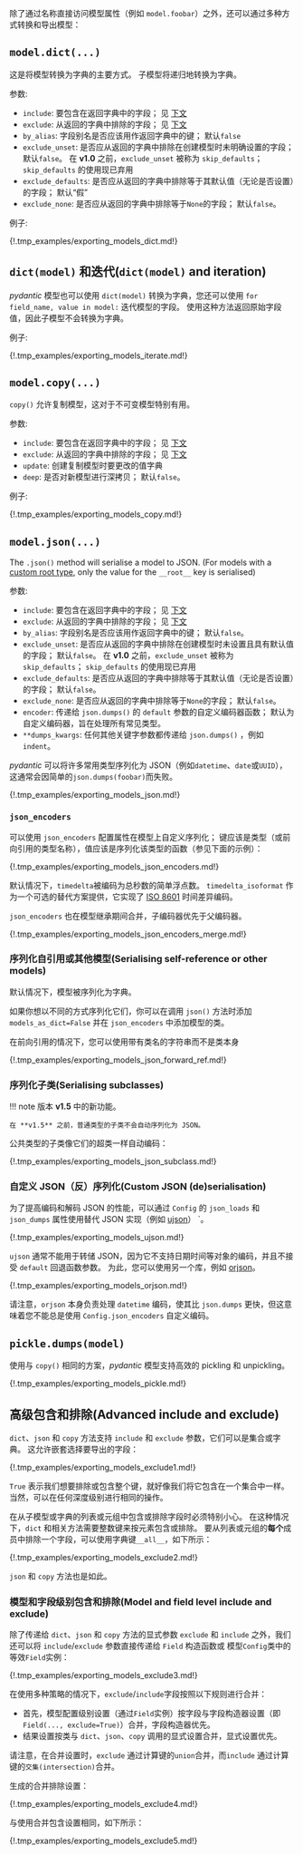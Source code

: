 除了通过名称直接访问模型属性（例如 `model.foobar`）之外，还可以通过多种方式转换和导出模型：

## `model.dict(...)`

这是将模型转换为字典的主要方式。 子模型将递归地转换为字典。

参数:

* `include`: 要包含在返回字典中的字段； 见 [下文](#advanced-include-and-exclude)
* `exclude`: 从返回的字典中排除的字段； 见 [下文](#advanced-include-and-exclude)
* `by_alias`: 字段别名是否应该用作返回字典中的键； 默认`false`
* `exclude_unset`: 是否应从返回的字典中排除在创建模型时未明确设置的字段； 默认`false`。
    在 **v1.0** 之前，`exclude_unset` 被称为 `skip_defaults`； `skip_defaults` 的使用现已弃用
* `exclude_defaults`: 是否应从返回的字典中排除等于其默认值（无论是否设置）的字段； 默认“假”
* `exclude_none`: 是否应从返回的字典中排除等于`None`的字段； 默认`false`。

例子:

{!.tmp_examples/exporting_models_dict.md!}

## `dict(model)` 和迭代(`dict(model)` and iteration)

*pydantic* 模型也可以使用 `dict(model)` 转换为字典，您还可以使用 `for field_name, value in model:` 迭代模型的字段。 使用这种方法返回原始字段值，因此子模型不会转换为字典。

例子:

{!.tmp_examples/exporting_models_iterate.md!}

## `model.copy(...)`

`copy()` 允许复制模型，这对于不可变模型特别有用。

参数:

* `include`: 要包含在返回字典中的字段； 见 [下文](#advanced-include-and-exclude)
* `exclude`: 从返回的字典中排除的字段； 见 [下文](#advanced-include-and-exclude)
* `update`: 创建复制模型时要更改的值字典
* `deep`: 是否对新模型进行深拷贝； 默认`false`。

例子:

{!.tmp_examples/exporting_models_copy.md!}

## `model.json(...)`

The `.json()` method will serialise a model to JSON. (For models with a [custom root type](models.md#custom-root-types),
only the value for the `__root__` key is serialised)

参数:

* `include`: 要包含在返回字典中的字段； 见 [下文](#advanced-include-and-exclude)
* `exclude`: 从返回的字典中排除的字段； 见 [下文](#advanced-include-and-exclude)
* `by_alias`: 字段别名是否应该用作返回字典中的键； 默认`false`。
* `exclude_unset`: 是否应从返回的字典中排除在创建模型时未设置且具有默认值的字段； 默认`false`。
  在 **v1.0** 之前，`exclude_unset` 被称为 `skip_defaults`； `skip_defaults` 的使用现已弃用
* `exclude_defaults`: 是否应从返回的字典中排除等于其默认值（无论是否设置）的字段； 默认`false`。
* `exclude_none`: 是否应从返回的字典中排除等于`None`的字段； 默认`false`。
* `encoder`: 传递给 `json.dumps()` 的 `default` 参数的自定义编码器函数； 默认为自定义编码器，旨在处理所有常见类型。
* `**dumps_kwargs`: 任何其他关键字参数都传递给 `json.dumps()` ，例如 `indent`。

*pydantic* 可以将许多常用类型序列化为 JSON（例如`datetime`、`date`或`UUID`），这通常会因简单的`json.dumps(foobar)`而失败。

{!.tmp_examples/exporting_models_json.md!}

### `json_encoders`

可以使用 `json_encoders` 配置属性在模型上自定义序列化； 键应该是类型（或前向引用的类型名称），值应该是序列化该类型的函数（参见下面的示例）：

{!.tmp_examples/exporting_models_json_encoders.md!}

默认情况下，`timedelta`被编码为总秒数的简单浮点数。 `timedelta_isoformat` 作为一个可选的替代方案提供，它实现了 [ISO 8601](https://en.wikipedia.org/wiki/ISO_8601) 时间差异编码。

`json_encoders` 也在模型继承期间合并，子编码器优先于父编码器。

{!.tmp_examples/exporting_models_json_encoders_merge.md!}

### 序列化自引用或其他模型(Serialising self-reference or other models)

默认情况下，模型被序列化为字典。

如果你想以不同的方式序列化它们，你可以在调用 `json()` 方法时添加 `models_as_dict=False` 并在 `json_encoders` 中添加模型的类。

在前向引用的情况下，您可以使用带有类名的字符串而不是类本身

{!.tmp_examples/exporting_models_json_forward_ref.md!}

### 序列化子类(Serialising subclasses)

!!! note
    版本 **v1.5** 中的新功能。

    在 **v1.5** 之前，普通类型的子类不会自动序列化为 JSON。

公共类型的子类像它们的超类一样自动编码：

{!.tmp_examples/exporting_models_json_subclass.md!}

### 自定义 JSON（反）序列化(Custom JSON (de)serialisation)

为了提高编码和解码 JSON 的性能，可以通过 `Config` 的 `json_loads` 和 `json_dumps` 属性使用替代 JSON 实现（例如 [ujson](https://pypi.python.org/pypi/ujson)） `。

{!.tmp_examples/exporting_models_ujson.md!}

`ujson` 通常不能用于转储 JSON，因为它不支持日期时间等对象的编码，并且不接受 `default` 回退函数参数。 为此，您可以使用另一个库，例如 [orjson](https://github.com/ijl/orjson)。

{!.tmp_examples/exporting_models_orjson.md!}

请注意，`orjson` 本身负责处理 `datetime` 编码，使其比 `json.dumps` 更快，但这意味着您不能总是使用 `Config.json_encoders` 自定义编码。

## `pickle.dumps(model)`

使用与 `copy()` 相同的方案，*pydantic* 模型支持高效的 pickling 和 unpickling。

{!.tmp_examples/exporting_models_pickle.md!}

## 高级包含和排除(Advanced include and exclude)

`dict`、`json` 和 `copy` 方法支持 `include` 和 `exclude` 参数，它们可以是集合或字典。 这允许嵌套选择要导出的字段：

{!.tmp_examples/exporting_models_exclude1.md!}

`True` 表示我们想要排除或包含整个键，就好像我们将它包含在一个集合中一样。 当然，可以在任何深度级别进行相同的操作。

在从子模型或字典的列表或元组中包含或排除字段时必须特别小心。 在这种情况下，`dict` 和相关方法需要整数键来按元素包含或排除。 要从列表或元组的**每个**成员中排除一个字段，可以使用字典键`__all__`，如下所示：

{!.tmp_examples/exporting_models_exclude2.md!}

`json` 和 `copy` 方法也是如此。

### 模型和字段级别包含和排除(Model and field level include and exclude)

除了传递给 `dict`、`json` 和 `copy` 方法的显式参数 `exclude` 和 `include` 之外，我们还可以将 `include`/`exclude` 参数直接传递给 `Field` 构造函数或 模型`Config`类中的等效`Field`实例：

{!.tmp_examples/exporting_models_exclude3.md!}

在使用多种策略的情况下，`exclude`/`include`字段按照以下规则进行合并：

* 首先，模型配置级别设置（通过`Field`实例）按字段与字段构造器设置（即`Field(..., exclude=True)`）合并，字段构造器优先。
* 结果设置按类与 `dict`、`json`、`copy` 调用的显式设置合并，显式设置优先。

请注意，在合并设置时，`exclude` 通过计算键的`union`合并，而`include` 通过计算键的`交集(intersection)`合并。

生成的合并排除设置：

{!.tmp_examples/exporting_models_exclude4.md!}

与使用合并包含设置相同，如下所示：

{!.tmp_examples/exporting_models_exclude5.md!}
